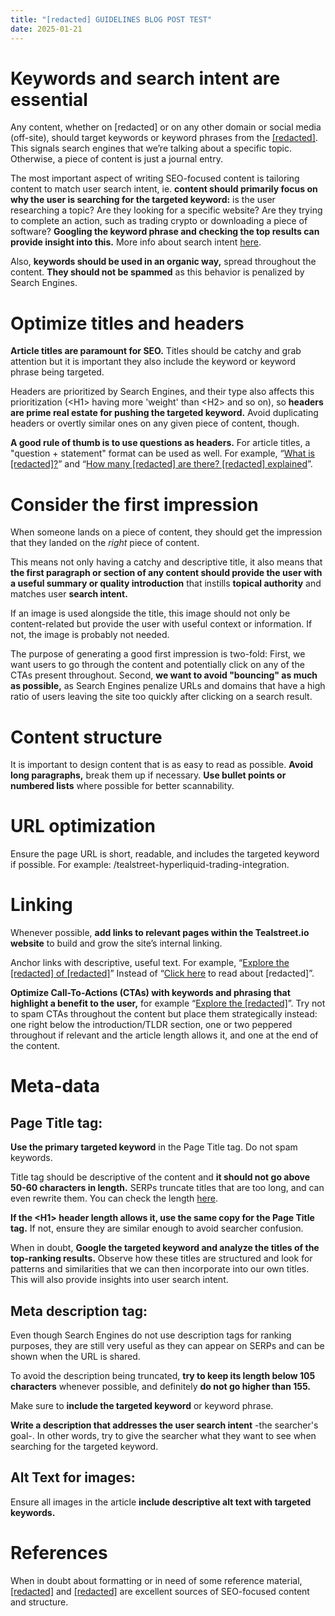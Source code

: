 ```yaml
---
title: "[redacted] GUIDELINES BLOG POST TEST"
date: 2025-01-21
---
```


# Keywords and search intent are essential
Any content, whether on [redacted] or on any other domain or social media (off-site), should target keywords or keyword phrases from the [[redacted]](https://www.google.com/). This signals search engines that we’re talking about a specific topic. Otherwise, a piece of content is just a journal entry.

The most important aspect of writing SEO-focused content is tailoring content to match user search intent, ie. **content should primarily focus on why the user is searching for the targeted keyword:** is the user researching a topic? Are they looking for a specific website? Are they trying to complete an action, such as trading crypto or downloading a piece of software? **Googling the keyword phrase and checking the top results can provide insight into this.**
More info about search intent [here](https://www.google.com/).

Also, **keywords should be used in an organic way,** spread throughout the content. **They should not be spammed** as this behavior is penalized by Search Engines.


# Optimize titles and headers
**Article titles are paramount for SEO.** Titles should be catchy and grab attention but it is important they also include the keyword or keyword phrase being targeted.

Headers are prioritized by Search Engines, and their type also affects this prioritization (\<H1\> having more 'weight' than \<H2\> and so on), so **headers are prime real estate for pushing the targeted keyword.** 
Avoid duplicating headers or overtly similar ones on any given piece of content, though.

**A good rule of thumb is to use questions as headers.** For article titles, a "question + statement" format can be used as well. For example, “[What is [redacted]?](https://www.google.com/)” and “[How many [redacted] are there? [redacted] explained](https://www.google.com/)”.


# Consider the first impression
When someone lands on a piece of content, they should get the impression that they landed on the *right* piece of content.

This means not only having a catchy and descriptive title, it also means that **the first paragraph or section of any content should provide the user with a useful summary or quality introduction** that instills **topical authority** and matches user **search intent.**

If an image is used alongside the title, this image should not only be content-related but provide the user with useful context or information. If not, the image is probably not needed.

The purpose of generating a good first impression is two-fold:
First, we want users to go through the content and potentially click on any of the CTAs present throughout.
Second, **we want to avoid "bouncing" as much as possible,** as Search Engines penalize URLs and domains that have a high ratio of users leaving the site too quickly after clicking on a search result.


# Content structure
It is important to design content that is as easy to read as possible. **Avoid long paragraphs,** break them up if necessary. **Use bullet points or numbered lists** where possible for better scannability.


# URL optimization
Ensure the page URL is short, readable, and includes the targeted keyword if possible. For example: /tealstreet-hyperliquid-trading-integration.


# Linking
Whenever possible, **add links to relevant pages within the Tealstreet.io website** to build and grow the site’s internal linking.

Anchor links with descriptive, useful text. For example, “[Explore the [redacted] of [redacted]](https://www.google.com/)” Instead of “[Click here](https://www.google.com/) to read about [redacted]”.

**Optimize Call-To-Actions (CTAs) with keywords and phrasing that highlight a benefit to the user,** for example “[Explore the [redacted]](https://www.google.com/)”. Try not to spam CTAs throughout the content but place them strategically instead: one right below the introduction/TLDR section, one or two peppered throughout if relevant and the article length allows it, and one at the end of the content.


# Meta-data
## Page Title tag:
**Use the primary targeted keyword** in the Page Title tag. Do not spam keywords.

Title tag should be descriptive of the content and **it should not go above 50-60 characters in length.** SERPs truncate titles that are too long, and can even rewrite them. You can check the length [here](https://metatags.io/).

**If the \<H1\> header length allows it, use the same copy for the Page Title tag.** If not, ensure they are similar enough to avoid searcher confusion.

When in doubt, **Google the targeted keyword and analyze the titles of the top-ranking results.** Observe how these titles are structured and look for patterns and similarities that we can then incorporate into our own titles. 
This will also provide insights into user search intent.

## Meta description tag:
Even though Search Engines do not use description tags for ranking purposes, they are still very useful as they can appear on SERPs and can be shown when the URL is shared.

To avoid the description being truncated, **try to keep its length below 105 characters** whenever possible, and definitely **do not go higher than 155.**

Make sure to **include the targeted keyword** or keyword phrase.

**Write a description that addresses the user search intent** -the searcher's goal-. In other words, try to give the searcher what they want to see when searching for the targeted keyword.

## Alt Text for images:
Ensure all images in the article **include descriptive alt text with targeted keywords.**

# References
When in doubt about formatting or in need of some reference material, [[redacted]](https://www.google.com/) and [[redacted]](https://www.google.com/) are excellent sources of SEO-focused content and structure.
